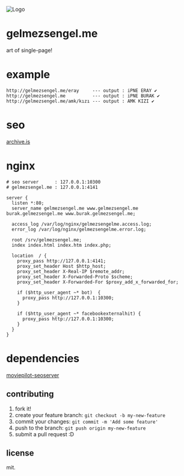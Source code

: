 ![Logo](http://s22.postimg.org/8g4c7b8j5/lele.jpg)

# gelmezsengel.me
art of single-page!

# example
```
http://gelmezsengel.me/eray     --- output : iPNE ERAY ✔
http://gelmezsengel.me          --- output : iPNE BURAK ✔
http://gelmezsengel.me/amk/kızı --- output : AMK KIZI ✔
```

# seo
[archive.is](https://archive.is/c0uAa)

# nginx
```nginx
# seo server      : 127.0.0.1:10300
# gelmezsengel.me : 127.0.0.1:4141

server {
  listen *:80;
  server_name gelmezsengel.me www.gelmezsengel.me burak.gelmezsengel.me www.burak.gelmezsengel.me;

  access_log /var/log/nginx/gelmezsengelme.access.log;
  error_log /var/log/nginx/gelmezsengelme.error.log;

  root /srv/gelmezsengel.me;
  index index.html index.htm index.php;

  location  / {
    proxy_pass http://127.0.0.1:4141;
    proxy_set_header Host $http_host;
    proxy_set_header X-Real-IP $remote_addr;
    proxy_set_header X-Forwarded-Proto $scheme;
    proxy_set_header X-Forwarded-For $proxy_add_x_forwarded_for;

    if ($http_user_agent ~* bot)  {
      proxy_pass http://127.0.0.1:10300;
    }

    if ($http_user_agent ~* facebookexternalhit) {
      proxy_pass http://127.0.0.1:10300;
    }
  }
}
```

# dependencies
[moviepilot-seoserver](https://github.com/moviepilot/seoserver)

## contributing
1. fork it!
2. create your feature branch: `git checkout -b my-new-feature`
3. commit your changes: `git commit -m 'Add some feature'`
4. push to the branch: `git push origin my-new-feature`
5. submit a pull request :D

## license
mit.
